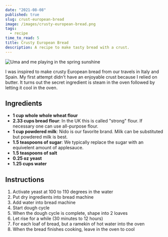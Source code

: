 ```yaml
---
date: "2021-08-08"
published: true
slug: crust-european-bread
image: /images/crusty-european-bread.png
tags:
  - recipe
time_to_read: 5
title: Crusty European Bread
description: A recipe to make tasty bread with a crust.
---
```


![Uma and me playing in the spring sunshine](/images/crusty-european-bread.png)

I was inspired to make crusty European bread from our travels in Italy and Spain. My first attempt didn't have an enjoyable crust because I relied on butter. It turns out the secret ingredient is steam in the oven followed by letting it cool in the oven.

## Ingredients

- **1 cup whole whole wheat flour**
- **2.33 cups bread flour**: In the UK this is called "strong" flour. If necessary one can use all-purpose flour.
- **1 cup powdered milk**: Nido is our favorite brand. Milk can be substituted but powdered milk is best.
- **1.5 teaspoons of sugar**: We typically replace the sugar with an equivelent amount of applesauce.
- **1.5 teaspoons of salt**
- **0.25 oz yeast**
- **1.25 cups water**

## Instructions

1. Activate yeast at 100 to 110 degrees in the water
2. Put dry ingredients into bread machine
3. Add water into bread machine
4. Start dough cycle
5. When the dough cycle is complete, shape into 2 loaves
6. Let rise for a while (30 minutes to 12 hours)
7. For each loaf of bread, but a ramekin of hot water into the oven
8. When the bread finishes cooking, leave in the oven to cool
